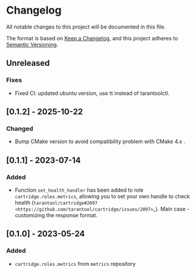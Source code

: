# Changelog
All notable changes to this project will be documented in this file.

The format is based on [Keep a Changelog](https://keepachangelog.com/en/1.0.0/),
and this project adheres to [Semantic Versioning](https://semver.org/spec/v2.0.0.html).

## Unreleased

### Fixes

- Fixed CI: updated ubuntu version, use tt instead of tarantoolctl.

## [0.1.2] - 2025-10-22

### Changed

- Bump CMake version to avoid compatibility problem with CMake 4.x .

## [0.1.1] - 2023-07-14

### Added

- Function ``set_health_handler`` has been added to role ``cartridge.roles.metrics``,
  allowing you to set your own handle to check health
  (`tarantool/cartridge#2097 <https://github.com/tarantool/cartridge/issues/2097>`_).
  Main case - customizing the response format.

## [0.1.0] - 2023-05-24

### Added

- `cartridge.roles.metrics` from `metrics` repository
